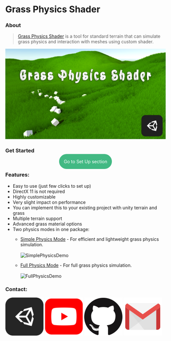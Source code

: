 # Grass Physics Shader

### About
> [Grass Physics Shader](#Grass-Physics-Shader) is a tool for standard terrain 
that can simulate grass physics and interaction with 
meshes using custom shader.


![GrassTitle](_media/GrassTitle2.png)

### Get Started

<p style="text-align: center;"> <a href="#/PreparingGrass" style="text-decoration: none;"
onmouseover="this.getElementsByTagName('span')[0].style.backgroundColor='#42b983aa';"
onmouseout="this.getElementsByTagName('span')[0].style.backgroundColor='#42b983';"
><span style="background-color:#42b983; color:#ffffff; padding:15px; border-radius: 2rem;">Go to Set Up section</span></a> </p>


### Features:
* Easy to use (just few clicks to set up)
* DirectX 11 is not required
* Highly customizable
* Very slight impact on performance
* You can implement this to your existing project with unity terrain and grass
* Multiple terrain support
* Advanced grass material options
* Two physics modes in one package:
  - [Simple Physics Mode](#simple-physics-mode) -
 For efficient and lightweight grass physics simulation. <br><br>
![SimplePhysicsDemo](_media/SimplePhysicsDemo.gif)

  - [Full Physics Mode](#full-physics-mode) -
 For full grass physics simulation. <br><br>
![FullPhysicsDemo](_media/FullPhysicsDemo2.gif)

### Contact:
[<img padding="10" width="120px" height="120px" alt="ShadedTechnology Asset Store" src="_media/Unity_3D.png">](https://assetstore.unity.com/publishers/38093?preview=1)
[<img width="120px" height="120px" alt="ShadedTechnology YT chanell" src="_media/youtube_red.png">](https://www.youtube.com/channel/UCGxEoRhV4B8HHOQzpQ37SHA/featured)
[<img width="120px" height="120px" alt="ShadedTechnology GitHub" src="_media/GitHub_Icon.png">](https://github.com/ShadedTechnology)
[<img width="120px" height="120px" alt="ShadedTechnology e-mail" src="_media/gmail_icon.png">](mailto:shaded.technology@gmail.com)
